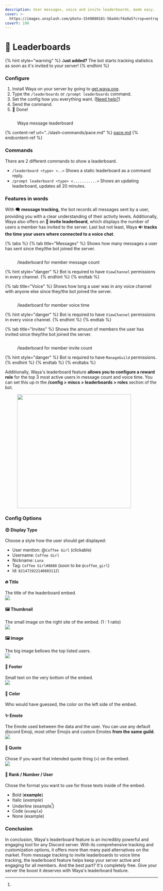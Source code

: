 ```yaml
---
description: User messages, voice and invite leaderboards, made easy.
cover: >-
  https://images.unsplash.com/photo-1549880181-56a44cf4a9a5?crop=entropy&cs=srgb&fm=jpg&ixid=MnwxOTcwMjR8MHwxfHNlYXJjaHw4fHxtb3VudGFpbnxlbnwwfHx8fDE2Nzk5OTQ2MTA&ixlib=rb-4.0.3&q=85
coverY: 190
---
```


# 👀 Leaderboards

{% hint style="warning" %}
J**ust added?** The bot starts tracking statistics as soon as it's invited to your server!
{% endhint %}

### Configure

1. Install Waya on your server by going to [get.waya.one](https://get.waya.one).
2. Type the `/leaderboards` or `/prompt leaderboards` command.
3. Set the config how you everything want. ([Need help?](https://lunish.nl/support))
4. Send the command.
5. 🎉 Done!&#x20;

<figure><img src="../.gitbook/assets/image (10) (1) (1) (1) (1).png" alt=""><figcaption><p>Waya message leaderboard</p></figcaption></figure>

{% content-ref url="../slash-commands/pace.md" %}
[pace.md](../slash-commands/pace.md)
{% endcontent-ref %}

### Commands

There are 2 different commands to show a leaderboard.

* `/leaderboard <type> <..>` Shows a static leaderboard as a command reply.
* `/prompt leaderboard <type> <...........>` Shows an updating leaderboard, updates all 20 minutes.

### Features in words

With 🗨️ **message tracking,** the bot records all messages sent by a user, providing you with a clear understanding of their activity levels. Additionally, Waya also offers an 🔗 **invite leaderboard**, which displays the number of users a member has invited to the server. Last but not least, Waya 🔊 **tracks the time your users where connected to a voice chat**.

{% tabs %}
{% tab title="Messages" %}
Shows how many messages a user has sent since they/the bot joined the server.

<figure><img src="../.gitbook/assets/image (4).png" alt=""><figcaption><p>/leaderboard for member message count</p></figcaption></figure>

{% hint style="danger" %}
Bot is required to have `ViewChannel` permissions in every channel.
{% endhint %}
{% endtab %}

{% tab title="Voice" %}
Shows how long a user was in any voice channel with anyone else since they/the bot joined the server.

<figure><img src="../.gitbook/assets/image (19).png" alt=""><figcaption><p>/leaderboard for member voice time</p></figcaption></figure>

{% hint style="danger" %}
Bot is required to have `ViewChannel` permissions in every voice channel.
{% endhint %}
{% endtab %}

{% tab title="Invites" %}
Shows the amount of members the user has invited since they/the bot joined the server.

<figure><img src="../.gitbook/assets/image (17).png" alt=""><figcaption><p>/leaderboard for member invite count</p></figcaption></figure>

{% hint style="danger" %}
Bot is required to have `ManageGuild` permissions.
{% endhint %}
{% endtab %}
{% endtabs %}

Additionally, Waya's leaderboard feature **allows you to configure a reward role** for the top 3 most active users in message count and voice time. You can set this up in the **/config > miscs > leaderboards > roles** section of the bot.

<div align="left">

<figure><img src="../.gitbook/assets/image (12) (1) (1).png" alt="" width="375"><figcaption></figcaption></figure>

</div>



### Config Options

#### 😍 Display Type

Choose a style how the user should get displayed:

* User mention: @`Coffee Girl` (clickable)
* Username: `Coffee Girl`
* Nickname: `Luna`
* Tag: `Coffee Girl#8888` (soon to be `@coffee_girl`)
* Id: `821472922140803112`\


#### 🔥 Title

The title of the leaderboard embed.\
![](<../.gitbook/assets/image (10).png>)

#### 🖼️ Thumbnail

The small image on the right site of the embed. (1 : 1 ratio)\
![](<../.gitbook/assets/image (22).png>)

#### 🖼️ Image

The big image bellows the top listed users.\
![](<../.gitbook/assets/image (8).png>)

#### 🤏 Footer

Small text on the very bottom of the embed.\
![](<../.gitbook/assets/image (3).png>)

#### 🎨 Color

Who would have guessed, the color on the left side of the embed.\
<img src="../.gitbook/assets/image (13).png" alt="" data-size="original">

#### ✨ Emote

The Emote used between the data and the user. You can use any default discord Emoji, most other Emojis and custom Emotes **from the same guild**.\
![](<../.gitbook/assets/image (21).png>)

#### 💬 Quote

Chose if you want that intended quote thing (`>`) on the embed.\
![](<../.gitbook/assets/image (15).png>)

#### 🔢 Rank / Number / User

Chose the format you want to use for those texts inside of the embed.

* Bold (**example**)
* Italic (_example_)
* Underline (example[^1])
* Code (`example`)
* None (example)

### Conclusion

In conclusion, Waya's leaderboard feature is an incredibly powerful and engaging tool for any Discord server. With its comprehensive tracking and customization options, it offers more than many paid alternatives on the market. From message tracking to invite leaderboards to voice time tracking, the leaderboard feature helps keep your server active and engaging for all members. And the best part? It's completely free. Give your server the boost it deserves with Waya's leaderboard feature.

[^1]: 
